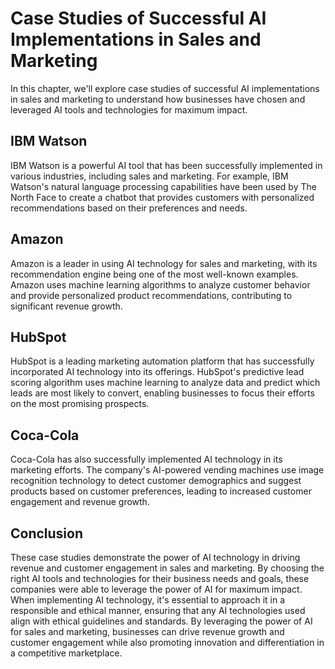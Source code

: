 # Case Studies of Successful AI Implementations in Sales and Marketing

In this chapter, we'll explore case studies of successful AI implementations in sales and marketing to understand how businesses have chosen and leveraged AI tools and technologies for maximum impact.

IBM Watson
----------

IBM Watson is a powerful AI tool that has been successfully implemented in various industries, including sales and marketing. For example, IBM Watson's natural language processing capabilities have been used by The North Face to create a chatbot that provides customers with personalized recommendations based on their preferences and needs.

Amazon
------

Amazon is a leader in using AI technology for sales and marketing, with its recommendation engine being one of the most well-known examples. Amazon uses machine learning algorithms to analyze customer behavior and provide personalized product recommendations, contributing to significant revenue growth.

HubSpot
-------

HubSpot is a leading marketing automation platform that has successfully incorporated AI technology into its offerings. HubSpot's predictive lead scoring algorithm uses machine learning to analyze data and predict which leads are most likely to convert, enabling businesses to focus their efforts on the most promising prospects.

Coca-Cola
---------

Coca-Cola has also successfully implemented AI technology in its marketing efforts. The company's AI-powered vending machines use image recognition technology to detect customer demographics and suggest products based on customer preferences, leading to increased customer engagement and revenue growth.

Conclusion
----------

These case studies demonstrate the power of AI technology in driving revenue and customer engagement in sales and marketing. By choosing the right AI tools and technologies for their business needs and goals, these companies were able to leverage the power of AI for maximum impact. When implementing AI technology, it's essential to approach it in a responsible and ethical manner, ensuring that any AI technologies used align with ethical guidelines and standards. By leveraging the power of AI for sales and marketing, businesses can drive revenue growth and customer engagement while also promoting innovation and differentiation in a competitive marketplace.
